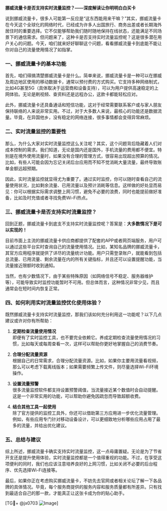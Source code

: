 **挪威流量卡是否支持实时流量监控？——深度解读让你明明白白买卡**

说到挪威流量卡，很多人可能第一反应是“这东西能用来干嘛？”其实，挪威流量卡在今天这个全球化的网络时代，已经成为许多人出国旅行、商务出差或者长期海外居住时的重要选择。它不仅能够帮助我们随时随地保持在线状态，还能满足不同场景下的通信需求。但问题来了，这种卡是否支持实时流量监控呢？这是很多潜在用户关心的问题。今天，咱们就来好好聊聊这个问题，看看挪威流量卡到底能不能让你对自己的流量使用情况了如指掌。

### 一、挪威流量卡的基本功能

首先，咱们得搞清楚挪威流量卡是什么。简单来说，挪威流量卡是一种可以在挪威及周边地区使用的移动数据卡，通常以预付费的方式购买。它支持多种网络制式，比如4G甚至5G（具体取决于运营商和设备支持），可以为用户提供高速稳定的上网体验。无论是刷视频、查资料还是远程办公，这款卡都能轻松应对。

此外，挪威流量卡还具备通话和短信功能，这对于经常需要联系客户或与家人朋友保持联络的人来说非常实用。不过，对于大多数人来说，最核心的功能还是数据流量。毕竟，在异国他乡，没有稳定的网络连接，很多事情都会变得异常麻烦。

### 二、实时流量监控的重要性

那么，为什么大家对实时流量监控这么关注呢？其实，这个问题背后隐藏着人们对成本控制的需求。我们知道，无论是国内还是国外，手机流量的费用都不便宜。特别是在境外使用流量时，如果没有合理的管理方式，很容易出现超出预算的情况。比如，有些人可能会因为忘记关闭后台应用而不知不觉消耗大量流量，最终导致账单金额远超预期。

因此，实时流量监控就显得尤为重要了。通过实时监控，你可以随时查看自己的流量使用状况，比如剩余流量、已用流量以及预计消耗等信息。这样做的好处显而易见：你可以根据实际需求调整上网习惯，避免不必要的浪费，同时也能提前做好准备，比如及时充值或者寻找免费Wi-Fi热点。

### 三、挪威流量卡是否支持实时流量监控？

回到正题，挪威流量卡到底支不支持实时流量监控呢？答案是：**大多数情况下是可以实现的！**

目前市面上主流的挪威流量卡供应商都提供了配套的APP或者网页端服务，用户可以通过这些平台实时查询自己的流量使用情况。比如，某知名品牌的挪威流量卡，其官方应用程序就提供了详尽的流量统计功能。用户只需登录账户，就能看到包括总流量、已用流量、剩余流量在内的所有关键指标，并且还可以设置提醒功能，当流量接近限额时收到通知。

当然，也有少数情况下，由于某些特殊原因（如网络信号不稳定、服务器维护等），可能导致实时监控功能暂时不可用。但总体而言，这种情况非常少见，而且通常会在短时间内恢复正常。

### 四、如何利用实时流量监控优化使用体验？

既然挪威流量卡支持实时流量监控，那我们该如何充分利用这一功能呢？以下几点建议或许对你有所帮助：

1. **定期检查流量使用情况**  
   即便有了实时监控工具，也不要完全依赖它。养成定期检查流量使用情况的习惯，比如每天或每周查看一次，这样可以帮助你更好地掌握自己的消费节奏。

2. **合理分配流量资源**  
   根据自己的日常需求，合理分配流量资源。比如，如果你主要用流量看视频，那么可以考虑下载离线版本；如果需要频繁上传文件，则尽量选择Wi-Fi环境操作。

3. **设置流量预警**  
   很多流量监控软件都支持设置预警阈值，当流量接近某个数值时会自动提醒。这是一个非常实用的功能，可以帮助你避免因疏忽而导致超额收费。

4. **结合其他工具一起使用**  
   除了官方提供的监控工具外，你还可以借助第三方应用进一步优化流量管理。例如，有些应用专门针对移动设备设计，可以更细致地分析哪些应用占用了最多的流量，并给出优化建议。

### 五、总结与建议

综上所述，挪威流量卡确实支持实时流量监控，这一点毋庸置疑。无论是为了节省开支还是提升使用体验，实时流量监控都是一个值得重视的功能。不过，在享受这项便利的同时，我们也应该注意培养良好的上网习惯，比如关闭不必要的后台程序、优先选择Wi-Fi连接等。

最后，如果你正在考虑购买挪威流量卡，不妨先去官网或者相关论坛了解一下各品牌的具体情况。毕竟，每个服务商提供的服务内容和服务质量都有所差异。只有找到最适合自己的那一款，才能真正让这张卡成为你的贴心助手。

[TG💪+ @jx0703 ![Image](https://github.com/user-attachments/assets/dbca1d08-cadb-493c-b0ec-ad6f7a83f270)]